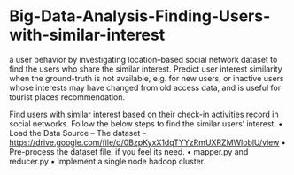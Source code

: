 # Big-Data-Analysis-Finding-Users-with-similar-interest

a user behavior by investigating location–based social network dataset to find
the users who share the similar interest. Predict user interest similarity
when the ground-truth is not available, e.g. for new users, or inactive users whose interests may have changed
from old access data, and is useful for tourist places recommendation.

Find users with similar interest based on their check-in activities record in social networks.
Follow the below steps to find the similar users’ interest.
• Load the Data Source 
– The dataset 
– https://drive.google.com/file/d/0BzpKyxX1dqTYYzRmUXRZMWloblU/view
• Pre-process the dataset file, if you feel its need.
•  mapper.py and reducer.py
• Implement a single node hadoop cluster.
